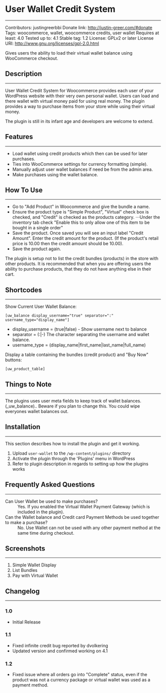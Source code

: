 # User Wallet Credit System
---
Contributors: justingreerbbi
Donate link: http://justin-greer.com/#donate
Tags: woocommerce, wallet, woocommerce credits, user wallet
Requires at least: 4.0
Tested up to: 4.1
Stable tag: 1.2
License: GPLv2 or later
License URI: http://www.gnu.org/licenses/gpl-2.0.html

Gives users the ability to load their virtual wallet balance using WooCommerce checkout.

## Description
---
User Wallet Credit System for Woocommerce provides each user of your WordPress website with their very own personal
wallet. Users can load and there wallet with virtual money paid for using real money. The plugin provides a way to purchase items from your store while using their virtual money.

The plugin is still in its infant age and developers are welcome to extend.

## Features
---
*   Load wallet using credit products which then can be used for later purchases.
*   Ties into WooCommerce settings for currency formatting (simple).
*   Manually adjust user wallet balances if need be from the admin area.
*   Make purchases using the wallet balance.

## How To Use
---
*	Go to "Add Product" in Woocommerce and give the bundle a name.
*   Ensure the product type is "Simple Product", "Virtual" check box is checked, and "Credit" is checked as the products category. ⋅⋅⋅Under the inventory tab check "Enable this to only allow one of this item to be bought in a single order"
*	Save the product. Once saved you will see an input label "Credit Amount". Enter the credit amount for the product. (If the product's retail price is 10.00 then the credit amount should be 10.00). 
* Save the product again.

The plugin is setup not to list the credit bundles (products) in the store with other products. It is recommended that when you are offering users the ability to purchase products, that they do not have anything else in their cart.

## Shortcodes
---
Show Current User Wallet Balance:

`
[uw_balance display_username="true" separator=":" username_type="display_name"]
`

* display_username = (true|false) - Show username next to balance
* separator = (:|-) The character separating the username and wallet balance.
* username_type = (display_name|first_name|last_name|full_name)


Display a table containing the bundles (credit product) and "Buy Now" buttons:

`
[uw_product_table]
`

## Things to Note
---
The plugins uses user meta fields to keep track of wallet balances. (_uw_balance).. Beware if you plan to 				change this. You could wipe everyones wallet balances out.


## Installation
---
This section describes how to install the plugin and get it working.

1. Upload `user-wallet` to the `/wp-content/plugins/` directory
2. Activate the plugin through the 'Plugins' menu in WordPress
3. Refer to plugin description in regards to setting up how the plugins works

## Frequently Asked Questions
---
<dl>
    <dt>Can User Wallet be used to make purchases?</dt>
    <dd>Yes. If you enabled the Virtual Wallet Payment Gateway (which is included in the plugin).</dd>
    <dt>Can the Wallet balance and Credit card Payment Methods be used together to make a purchase?</dt>
    <dd>No. Use Wallet can not be used with any other payment method at the same time during checkout.</dd>
</dl> 

## Screenshots
---

1. Simple Wallet Display
2. List Bundles
3. Pay with Virtual Wallet

## Changelog
---
### 1.0
* Initial Release

### 1.1
* Fixed infinite credit bug reported by dvolkering
* Updated version and confirmed working on 4.1

### 1.2
* Fixed issue where all orders go into "Complete" status, even if the product was not a currency package or virtual wallet was used as a payment method.
